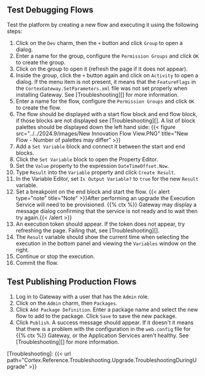 ## Test Debugging Flows

Test the platform by creating a new flow and executing it using the following steps:

1. Click on the `Dev` charm, then the `+` button and click `Group` to open a dialog.
1. Enter a name for the group, configure the `Permission Groups` and click `OK` to create the group.
1. Click on the group to open it (refresh the page if it does not appear).
1. Inside the group, click the `+` button again and click on `Activity` to open a dialog. If the menu item is not present, it means that the `FeatureFlags` in the `CortexGateway.SetParameters.xml` file was not set properly when installing Gateway. See [Troubleshooting][] for more information.
1. Enter a name for the flow, configure the `Permission Groups` and click `OK` to create the flow.
1. The flow should be displayed with a start flow block and end flow block, if those blocks are not displayed see [Troubleshooting][]. A list of block palettes should be displayed down the left hand side:
    {{< figure src="../../2024.9/images/New Innovation Flow View.PNG" title="New Flow - Number of palettes may differ" >}}
1. Add a `Set Variable` block and connect it between the start and end blocks.
1. Click the `Set Variable` block to open the Property Editor.
1. Set the `Value` property to the expression `DateTimeOffset.Now`.
1. Type `Result` into the `Variable` property and click `Create Result`.
1. In the Variable Editor, set `Is Output Variable?` to `true` for the new `Result` variable.
1. Set a breakpoint on the end block and start the flow.
{{< alert type="note" title="Note" >}}After performing an upgrade the Execution Service will need to be provisioned. {{% ctx %}} Gateway may display a message dialog confirming that the service is not ready and to wait then try again.{{< /alert >}}
1. An execution token should appear.
   If the token does not appear, try refreshing the page. Failing that, see [Troubleshooting][].
1. The `Result` variable should show the current time when selecting the execution in the bottom panel and viewing the `Variables` window on the right.
1. Continue or stop the execution.
1. Commit the flow.

## Test Publishing Production Flows

1. Log in to Gateway with a user that has the `Admin` role.
1. Click on the `Admin` charm, then `Packages`.
1. Click `Add Package Definition`. Enter a package name and select the new flow to add to the package. Click `Save` to save the new package.
1. Click `Publish`. A success message should appear. If it doesn't it means that there is a problem with the configuration in the `web.config` file for {{% ctx %}} Gateway, or the Application Services aren't healthy. See [Troubleshooting][] for more information.

[Troubleshooting]: {{< url path="Cortex.Reference.Troubleshooting.Upgrade.TroubleshootingDuringUpgrade" >}}
